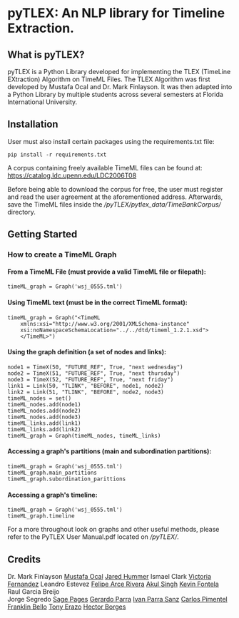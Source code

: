 # pyTLEX: An NLP library for Timeline Extraction. 

## What is pyTLEX?

pyTLEX is a Python Library developed for implementing the TLEX (TimeLine EXtraction) Algorithm on TimeML Files. The TLEX Algorithm was first developed by Mustafa Ocal and Dr. Mark Finlayson. It was then adapted into a Python Library by multiple students across several semesters at Florida International University.

## Installation

User must also install certain packages using the requirements.txt file:

`pip install -r requirements.txt`

A corpus containing freely available TimeML files can be found at: https://catalog.ldc.upenn.edu/LDC2006T08

Before being able to download the corpus for free, the user must register and read the user agreement at the aforementioned address. Afterwards, save the TimeML files inside the _/pyTLEX/pytlex_data/TimeBankCorpus/_ directory.



## Getting Started

### How to create a TimeML Graph
#### From a TimeML File (must provide a valid TimeML file or filepath):

`timeML_graph = Graph('wsj_0555.tml')` 

#### Using TimeML text (must be in the correct TimeML format):

```
timeML_graph = Graph("<TimeML
    xmlns:xsi="http://www.w3.org/2001/XMLSchema-instance"
    xsi:noNamespaceSchemaLocation="../../dtd/timeml_1.2.1.xsd">
    </TimeML>")
```
    
 
#### Using the graph definition (a set of nodes and links):

```
node1 = TimeX(50, "FUTURE_REF", True, "next wednesday")
node2 = TimeX(51, "FUTURE_REF", True, "next thursday")
node3 = TimeX(52, "FUTURE_REF", True, "next friday")
link1 = Link(50, "TLINK", "BEFORE", node1, node2)
link2 = Link(51, "TLINK", "BEFORE", node2, node3)
timeML_nodes = set()
timeML_nodes.add(node1)
timeML_nodes.add(node2)
timeML_nodes.add(node3)
timeML_links.add(link1)
timeML_links.add(link2)
timeML_graph = Graph(timeML_nodes, timeML_links)
```


#### Accessing a graph's partitions (main and subordination partitions):

```
timeML_graph = Graph('wsj_0555.tml')
timeML_graph.main_partitions
timeML_graph.subordination_parittions
```

#### Accessing a graph's timeline:
```
timeML_graph = Graph('wsj_0555.tml')
timeML_graph.timeline
```

For a more throughout look on graphs and other useful methods, please refer to the PyTLEX User Manual.pdf located on _/pyTLEX/_.

## Credits
Dr. Mark Finlayson
[Mustafa Ocal](https://github.com/mocal001)
[Jared Hummer](https://github.com/JaredHummer)
Ismael Clark
[Victoria Fernandez](https://github.com/Tori8100)
Leandro Estevez 
[Felipe Arce Rivera](https://github.com/astherath)
[Akul Singh](https://github.com/Astral8)
[Kevin Fontela](https://github.com/Kevin0828)
Raul Garcia Breijo  
Jorge Segredo 
[Sage Pages](https://github.com/sagepages)
[Gerardo Parra](https://github.com/gerarparra0)
[Ivan Parra Sanz](https://github.com/IvanP-idk)
[Carlos Pimentel](https://github.com/cpime013)
[Franklin Bello](https://github.com/codetancy)
[Tony Erazo](https://github.com/ProgrammerTony)
[Hector Borges](https://github.com/hborg004)

